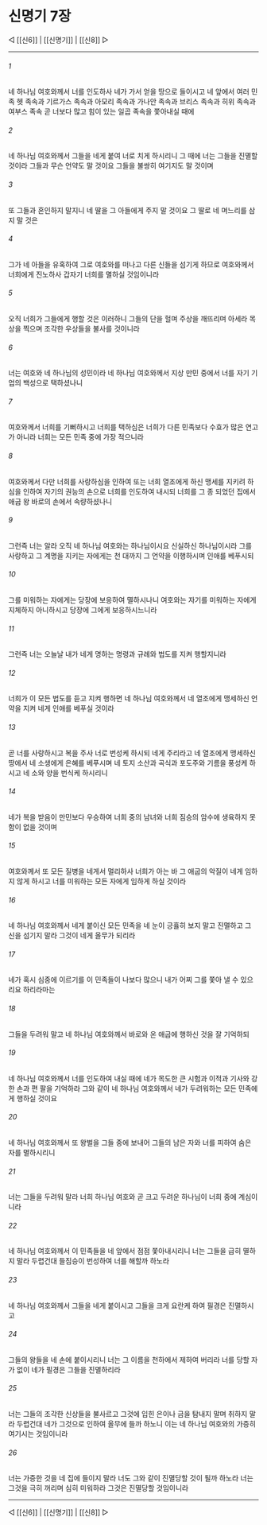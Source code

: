 # 신명기 7장

◁ [[신6]] | [[신명기]] | [[신8]] ▷
***

###### 1
네 하나님 여호와께서 너를 인도하사 네가 가서 얻을 땅으로 들이시고 네 앞에서 여러 민족 헷 족속과 기르가스 족속과 아모리 족속과 가나안 족속과 브리스 족속과 히위 족속과 여부스 족속 곧 너보다 많고 힘이 있는 일곱 족속을 쫓아내실 때에

###### 2
네 하나님 여호와께서 그들을 네게 붙여 너로 치게 하시리니 그 때에 너는 그들을 진멸할 것이라 그들과 무슨 언약도 말 것이요 그들을 불쌍히 여기지도 말 것이며

###### 3
또 그들과 혼인하지 말지니 네 딸을 그 아들에게 주지 말 것이요 그 딸로 네 며느리를 삼지 말 것은

###### 4
그가 네 아들을 유혹하여 그로 여호와를 떠나고 다른 신들을 섬기게 하므로 여호와께서 너희에게 진노하사 갑자기 너희를 멸하실 것임이니라

###### 5
오직 너희가 그들에게 행할 것은 이러하니 그들의 단을 헐며 주상을 깨뜨리며 아세라 목상을 찍으며 조각한 우상들을 불사를 것이니라

###### 6
너는 여호와 네 하나님의 성민이라 네 하나님 여호와께서 지상 만민 중에서 너를 자기 기업의 백성으로 택하셨나니

###### 7
여호와께서 너희를 기뻐하시고 너희를 택하심은 너희가 다른 민족보다 수효가 많은 연고가 아니라 너희는 모든 민족 중에 가장 적으니라

###### 8
여호와께서 다만 너희를 사랑하심을 인하여 또는 너희 열조에게 하신 맹세를 지키려 하심을 인하여 자기의 권능의 손으로 너희를 인도하여 내시되 너희를 그 종 되었던 집에서 애굽 왕 바로의 손에서 속량하셨나니

###### 9
그런즉 너는 알라 오직 네 하나님 여호와는 하나님이시요 신실하신 하나님이시라 그를 사랑하고 그 계명을 지키는 자에게는 천 대까지 그 언약을 이행하시며 인애를 베푸시되

###### 10
그를 미워하는 자에게는 당장에 보응하여 멸하시나니 여호와는 자기를 미워하는 자에게 지체하지 아니하시고 당장에 그에게 보응하시느니라

###### 11
그런즉 너는 오늘날 내가 네게 명하는 명령과 규례와 법도를 지켜 행할지니라

###### 12
너희가 이 모든 법도를 듣고 지켜 행하면 네 하나님 여호와께서 네 열조에게 맹세하신 언약을 지켜 네게 인애를 베푸실 것이라

###### 13
곧 너를 사랑하시고 복을 주사 너로 번성케 하시되 네게 주리라고 네 열조에게 맹세하신 땅에서 네 소생에게 은혜를 베푸시며 네 토지 소산과 곡식과 포도주와 기름을 풍성케 하시고 네 소와 양을 번식케 하시리니

###### 14
네가 복을 받음이 만민보다 우승하여 너희 중의 남녀와 너희 짐승의 암수에 생육하지 못함이 없을 것이며

###### 15
여호와께서 또 모든 질병을 네게서 멀리하사 너희가 아는 바 그 애굽의 악질이 네게 임하지 않게 하시고 너를 미워하는 모든 자에게 임하게 하실 것이라

###### 16
네 하나님 여호와께서 네게 붙이신 모든 민족을 네 눈이 긍휼히 보지 말고 진멸하고 그 신을 섬기지 말라 그것이 네게 올무가 되리라

###### 17
네가 혹시 심중에 이르기를 이 민족들이 나보다 많으니 내가 어찌 그를 쫓아 낼 수 있으리요 하리라마는

###### 18
그들을 두려워 말고 네 하나님 여호와께서 바로와 온 애굽에 행하신 것을 잘 기억하되

###### 19
네 하나님 여호와께서 너를 인도하여 내실 때에 네가 목도한 큰 시험과 이적과 기사와 강한 손과 편 팔을 기억하라 그와 같이 네 하나님 여호와께서 네가 두려워하는 모든 민족에게 행하실 것이요

###### 20
네 하나님 여호와께서 또 왕벌을 그들 중에 보내어 그들의 남은 자와 너를 피하여 숨은 자를 멸하시리니

###### 21
너는 그들을 두려워 말라 너희 하나님 여호와 곧 크고 두려운 하나님이 너희 중에 계심이니라

###### 22
네 하나님 여호와께서 이 민족들을 네 앞에서 점점 쫓아내시리니 너는 그들을 급히 멸하지 말라 두렵건대 들짐승이 번성하여 너를 해할까 하노라

###### 23
네 하나님 여호와께서 그들을 네게 붙이시고 그들을 크게 요란케 하여 필경은 진멸하시고

###### 24
그들의 왕들을 네 손에 붙이시리니 너는 그 이름을 천하에서 제하여 버리라 너를 당할 자가 없이 네가 필경은 그들을 진멸하리라

###### 25
너는 그들의 조각한 신상들을 불사르고 그것에 입힌 은이나 금을 탐내지 말며 취하지 말라 두렵건대 네가 그것으로 인하여 올무에 들까 하노니 이는 네 하나님 여호와의 가증히 여기시는 것임이니라

###### 26
너는 가증한 것을 네 집에 들이지 말라 너도 그와 같이 진멸당할 것이 될까 하노라 너는 그것을 극히 꺼리며 심히 미워하라 그것은 진멸당할 것임이니라

***
◁ [[신6]] | [[신명기]] | [[신8]] ▷